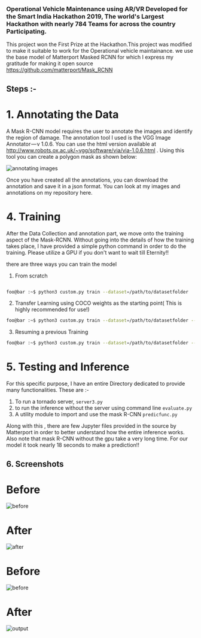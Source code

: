 ### Operational Vehicle Maintenance using AR/VR Developed for the Smart India Hackathon 2019, The world's Largest Hackathon with nearly 784 Teams for across the country Participating.

This project won the First Prize at the Hackathon.This project was modified to make it suitable to work for the Operational vehicle maintainance. we use the base model of Matterport Masked RCNN for which I express my gratitude for making it open source https://github.com/matterport/Mask_RCNN

## Steps :-

# 1. Annotating the Data

A Mask R-CNN model requires the user to annotate the images and identify the region of damage. The annotation tool I used is the VGG Image Annotator — v 1.0.6. You can use the html version available at http://www.robots.ox.ac.uk/~vgg/software/via/via-1.0.6.html . Using this tool you can create a polygon mask as shown below:

![annotating images](https://github.com/Naeempatel010/Operation-Vehicle-Maintenance/blob/master/results/a.jpg)

Once you have created all the annotations, you can download the annotation and save it in a json format. You can look at my images and annotations on my repository here.


# 4. Training

After the Data Collection and annotation part, we move onto the training aspect of the Mask-RCNN. Without going into the details of how the training takes place, I have provided a simple python command in order to do the training. Please utilize a GPU if you don't want to wait till Eternity!!

there are three ways you can train the model

1. From scratch 

``` bash

foo@bar :~$ python3 custom.py train --dataset=/path/to/datasetfolder 

```
2. Transfer Learning using COCO weights as the starting point( This is highly recommended for use!)
``` bash
foo@bar :~$ python3 custom.py train --dataset=/path/to/datasetfolder --weights=coco

```
3. Resuming a previous Training
```bash 
foo@bar :~$ python3 custom.py train --dataset=/path/to/datasetfolder --weights=last

```


# 5. Testing and Inference 

For this specific purpose, I have an entire Directory dedicated to provide many functionalities. These are :- 

1. To run a tornado server, ```server3.py``` 
2. to run the inference without the server using command line ```evaluate.py```
3.  A utility module to import and use the mask R-CNN  ```predicfunc.py```

Along with this , there are few Jupyter files provided in the source by Matterport in order to better understand how the entire inference works. Also note that mask R-CNN without the gpu take a very long time. For our model it took nearly 18 seconds to make a prediction!!

## 6. Screenshots 

# Before

![before](https://github.com/Naeempatel010/Operation-Vehicle-Maintenance/blob/master/results/image78.jpg)


# After
![after](https://github.com/Naeempatel010/Operation-Vehicle-Maintenance/blob/master/results/image78_masked.jpg)


# Before
![before](https://github.com/Naeempatel010/Operation-Vehicle-Maintenance/blob/master/results/image80.jpg)


# After
![output](https://github.com/Naeempatel010/Operation-Vehicle-Maintenance/blob/master/results/image80_masked.jpg)
